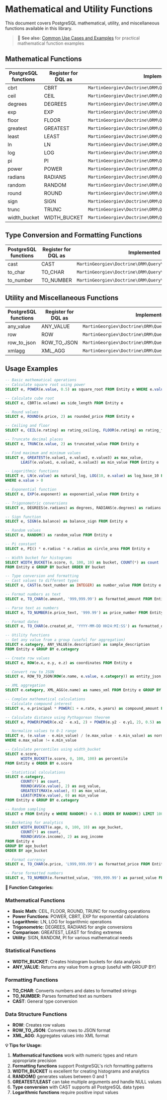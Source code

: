# Mathematical and Utility Functions

This document covers PostgreSQL mathematical, utility, and miscellaneous functions available in this library.

> 📖 **See also**: [Common Use Cases and Examples](USE-CASES-AND-EXAMPLES.md) for practical mathematical function examples

## Mathematical Functions

| PostgreSQL functions | Register for DQL as | Implemented by |
|---|---|---|
| cbrt | CBRT | `MartinGeorgiev\Doctrine\ORM\Query\AST\Functions\Cbrt` |
| ceil | CEIL | `MartinGeorgiev\Doctrine\ORM\Query\AST\Functions\Ceil` |
| degrees | DEGREES | `MartinGeorgiev\Doctrine\ORM\Query\AST\Functions\Degrees` |
| exp | EXP | `MartinGeorgiev\Doctrine\ORM\Query\AST\Functions\Exp` |
| floor | FLOOR | `MartinGeorgiev\Doctrine\ORM\Query\AST\Functions\Floor` |
| greatest | GREATEST | `MartinGeorgiev\Doctrine\ORM\Query\AST\Functions\Greatest` |
| least | LEAST | `MartinGeorgiev\Doctrine\ORM\Query\AST\Functions\Least` |
| ln | LN | `MartinGeorgiev\Doctrine\ORM\Query\AST\Functions\Ln` |
| log | LOG | `MartinGeorgiev\Doctrine\ORM\Query\AST\Functions\Log` |
| pi | PI | `MartinGeorgiev\Doctrine\ORM\Query\AST\Functions\Pi` |
| power | POWER | `MartinGeorgiev\Doctrine\ORM\Query\AST\Functions\Power` |
| radians | RADIANS | `MartinGeorgiev\Doctrine\ORM\Query\AST\Functions\Radians` |
| random | RANDOM | `MartinGeorgiev\Doctrine\ORM\Query\AST\Functions\Random` |
| round | ROUND | `MartinGeorgiev\Doctrine\ORM\Query\AST\Functions\Round` |
| sign | SIGN | `MartinGeorgiev\Doctrine\ORM\Query\AST\Functions\Sign` |
| trunc | TRUNC | `MartinGeorgiev\Doctrine\ORM\Query\AST\Functions\Trunc` |
| width_bucket | WIDTH_BUCKET | `MartinGeorgiev\Doctrine\ORM\Query\AST\Functions\WidthBucket` |

## Type Conversion and Formatting Functions

| PostgreSQL functions | Register for DQL as | Implemented by |
|---|---|---|
| cast | CAST | `MartinGeorgiev\Doctrine\ORM\Query\AST\Functions\Cast` |
| to_char | TO_CHAR | `MartinGeorgiev\Doctrine\ORM\Query\AST\Functions\ToChar` |
| to_number | TO_NUMBER | `MartinGeorgiev\Doctrine\ORM\Query\AST\Functions\ToNumber` |

## Utility and Miscellaneous Functions

| PostgreSQL functions | Register for DQL as | Implemented by |
|---|---|---|
| any_value | ANY_VALUE | `MartinGeorgiev\Doctrine\ORM\Query\AST\Functions\AnyValue` |
| row | ROW | `MartinGeorgiev\Doctrine\ORM\Query\AST\Functions\Row` |
| row_to_json | ROW_TO_JSON | `MartinGeorgiev\Doctrine\ORM\Query\AST\Functions\RowToJson` |
| xmlagg | XML_AGG | `MartinGeorgiev\Doctrine\ORM\Query\AST\Functions\XmlAgg` |

## Usage Examples

```sql
-- Basic mathematical operations
-- Calculate square root using power
SELECT e, POWER(e.value, 0.5) as square_root FROM Entity e WHERE e.value > 0

-- Calculate cube root
SELECT e, CBRT(e.volume) as side_length FROM Entity e

-- Round values
SELECT e, ROUND(e.price, 2) as rounded_price FROM Entity e

-- Ceiling and floor
SELECT e, CEIL(e.rating) as rating_ceiling, FLOOR(e.rating) as rating_floor FROM Entity e

-- Truncate decimal places
SELECT e, TRUNC(e.value, 2) as truncated_value FROM Entity e

-- Find maximum and minimum values
SELECT e, GREATEST(e.value1, e.value2, e.value3) as max_value,
       LEAST(e.value1, e.value2, e.value3) as min_value FROM Entity e

-- Logarithmic functions
SELECT e, LN(e.value) as natural_log, LOG(10, e.value) as log_base_10 FROM Entity e
WHERE e.value > 0

-- Exponential function
SELECT e, EXP(e.exponent) as exponential_value FROM Entity e

-- Trigonometric conversions
SELECT e, DEGREES(e.radians) as degrees, RADIANS(e.degrees) as radians FROM Entity e

-- Sign function
SELECT e, SIGN(e.balance) as balance_sign FROM Entity e

-- Random values
SELECT e, RANDOM() as random_value FROM Entity e

-- Pi constant
SELECT e, PI() * e.radius * e.radius as circle_area FROM Entity e

-- Width bucket for histograms
SELECT WIDTH_BUCKET(e.score, 0, 100, 10) as bucket, COUNT(*) as count
FROM Entity e GROUP BY bucket ORDER BY bucket

-- Type conversion and formatting
-- Cast values to different types
SELECT e, CAST(e.text_number as INTEGER) as number_value FROM Entity e

-- Format numbers as text
SELECT e, TO_CHAR(e.amount, '999,999.99') as formatted_amount FROM Entity e

-- Parse text as numbers
SELECT e, TO_NUMBER(e.price_text, '999.99') as price_number FROM Entity e

-- Format dates
SELECT e, TO_CHAR(e.created_at, 'YYYY-MM-DD HH24:MI:SS') as formatted_date FROM Entity e

-- Utility functions
-- Get any value from a group (useful for aggregation)
SELECT e.category, ANY_VALUE(e.description) as sample_description
FROM Entity e GROUP BY e.category

-- Create row values
SELECT e, ROW(e.x, e.y, e.z) as coordinates FROM Entity e

-- Convert row to JSON
SELECT e, ROW_TO_JSON(ROW(e.name, e.value, e.category)) as entity_json FROM Entity e

-- XML aggregation
SELECT e.category, XML_AGG(e.name) as names_xml FROM Entity e GROUP BY e.category

-- Complex mathematical calculations
-- Calculate compound interest
SELECT e, e.principal * POWER(1 + e.rate, e.years) as compound_amount FROM Entity e

-- Calculate distance using Pythagorean theorem
SELECT e, POWER(POWER(e.x2 - e.x1, 2) + POWER(e.y2 - e.y1, 2), 0.5) as distance FROM Entity e

-- Normalize values to 0-1 range
SELECT e, (e.value - e.min_value) / (e.max_value - e.min_value) as normalized FROM Entity e
WHERE e.max_value != e.min_value

-- Calculate percentiles using width_bucket
SELECT e.score,
       WIDTH_BUCKET(e.score, 0, 100, 100) as percentile
FROM Entity e ORDER BY e.score

-- Statistical calculations
SELECT e.category,
       COUNT(*) as count,
       ROUND(AVG(e.value), 2) as avg_value,
       GREATEST(MAX(e.value), 0) as max_value,
       LEAST(MIN(e.value), 0) as min_value
FROM Entity e GROUP BY e.category

-- Random sampling
SELECT e FROM Entity e WHERE RANDOM() < 0.1 ORDER BY RANDOM() LIMIT 100

-- Bucketing for analytics
SELECT WIDTH_BUCKET(e.age, 0, 100, 10) as age_bucket,
       COUNT(*) as count,
       ROUND(AVG(e.income), 2) as avg_income
FROM Entity e 
GROUP BY age_bucket 
ORDER BY age_bucket

-- Format currency
SELECT e, TO_CHAR(e.price, 'L999,999.99') as formatted_price FROM Entity e

-- Parse formatted numbers
SELECT e, TO_NUMBER(e.formatted_value, '999,999.99') as parsed_value FROM Entity e
```

**📝 Function Categories:**

### **Mathematical Functions**
- **Basic Math**: CEIL, FLOOR, ROUND, TRUNC for rounding operations
- **Power Functions**: POWER, CBRT, EXP for exponential calculations
- **Logarithmic**: LN, LOG for logarithmic operations
- **Trigonometric**: DEGREES, RADIANS for angle conversions
- **Comparison**: GREATEST, LEAST for finding extremes
- **Utility**: SIGN, RANDOM, PI for various mathematical needs

### **Statistical Functions**
- **WIDTH_BUCKET**: Creates histogram buckets for data analysis
- **ANY_VALUE**: Returns any value from a group (useful with GROUP BY)

### **Formatting Functions**
- **TO_CHAR**: Converts numbers and dates to formatted strings
- **TO_NUMBER**: Parses formatted text as numbers
- **CAST**: General type conversion

### **Data Structure Functions**
- **ROW**: Creates row values
- **ROW_TO_JSON**: Converts rows to JSON format
- **XML_AGG**: Aggregates values into XML format

**💡 Tips for Usage:**
1. **Mathematical functions** work with numeric types and return appropriate precision
2. **Formatting functions** support PostgreSQL's rich formatting patterns
3. **WIDTH_BUCKET** is excellent for creating histograms and analytics
4. **RANDOM()** generates values between 0 and 1
5. **GREATEST/LEAST** can take multiple arguments and handle NULL values
6. **Type conversion** with CAST supports all PostgreSQL data types
7. **Logarithmic functions** require positive input values
